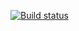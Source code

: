 [![Build status](https://ci.appveyor.com/api/projects/status/13hi58uyuvas7yn3?svg=true)](https://ci.appveyor.com/project/alyonaredina/debitcardapplication)

